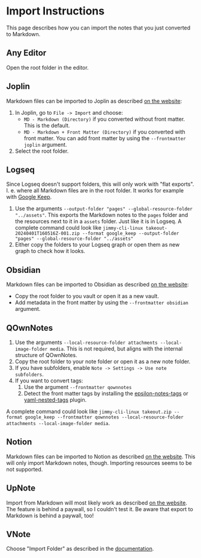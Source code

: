# Import Instructions

This page describes how you can import the notes that you just converted to Markdown.

## Any Editor

Open the root folder in the editor.

## Joplin

Markdown files can be imported to Joplin as described [on the website](https://joplinapp.org/help/apps/import_export/#importing-from-markdown-files):

1. In Joplin, go to `File -> Import` and choose:
    - `MD - Markdown (Directory)` if you converted without front matter. This is the default.
    - `MD - Markdown + Front Matter (Directory)` if you converted with front matter. You can add front matter by using the `--frontmatter joplin` argument.
2. Select the root folder.

## Logseq

Since Logseq doesn't support folders, this will only work with "flat exports". I. e. where all Markdown files are in the root folder. It works for example with [Google Keep](formats/google_keep.md).

1. Use the arguments `--output-folder "pages" --global-resource-folder "../assets"`. This exports the Markdown notes to the `pages` folder and the resources next to it in a `assets` folder. Just like it is in Logseq. A complete command could look like `jimmy-cli-linux takeout-20240401T160516Z-001.zip --format google_keep --output-folder "pages" --global-resource-folder "../assets"`
2. Either copy the folders to your Logseq graph or open them as new graph to check how it looks.

## Obsidian

Markdown files can be imported to Obsidian as described [on the website](https://help.obsidian.md/import/markdown):

- Copy the root folder to you vault or open it as a new vault.
- Add metadata in the front matter by using the `--frontmatter obsidian` argument.

## QOwnNotes

1. Use the arguments `--local-resource-folder attachments --local-image-folder media`. This is not required, but aligns with the internal structure of QOwnNotes.
2. Copy the root folder to your note folder or open it as a new note folder.
3. If you have subfolders, enable `Note -> Settings -> Use note subfolders`.
4. If you want to convert tags:
    1. Use the argument `--frontmatter qownnotes`
    2. Detect the front matter tags by installing the [epsilon-notes-tags](https://github.com/qownnotes/scripts/tree/master/epsilon-notes-tags) or [yaml-nested-tags](https://github.com/qownnotes/scripts/tree/master/yaml-nested-tags) plugin.

A complete command could look like `jimmy-cli-linux takeout.zip --format google_keep --frontmatter qownnotes --local-resource-folder attachments --local-image-folder media`.

## Notion

Markdown files can be imported to Notion as described [on the website](https://www.notion.so/help/import-data-into-notion). This will only import Markdown notes, though. Importing resources seems to be not supported.

## UpNote

Import from Markdown will most likely work as described [on the website](https://help.getupnote.com/import-export-share-and-print/import-content-to-upnote/import-from-markdown). The feature is behind a paywall, so I couldn't test it. Be aware that export to Markdown is behind a paywall, too!

## VNote

Choose "Import Folder" as described in the [documentation](https://vnote.readthedocs.io/en/latest/docs/en_us/docs/Users/Notes%20Management.html?#import-files-and-folders).
